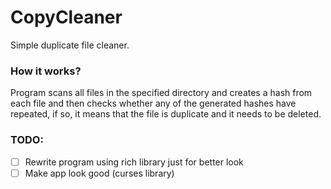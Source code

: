 # CopyCleaner
Simple duplicate file cleaner.

### How it works?
Program scans all files in the specified directory and creates a hash from each file and then checks whether any of the generated hashes have repeated, if so, it means that the file is duplicate and it needs to be deleted.

### TODO:
- [ ] Rewrite program using rich library just for better look
- [ ] Make app look good (curses library)
